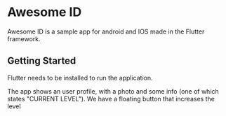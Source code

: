 # Awesome ID

Awesome ID is a sample app for android and IOS made in the Flutter framework. 

## Getting Started

Flutter needs to be installed to run the application.

The app shows an user profile, with a photo and some info (one of which states "CURRENT LEVEL"). We have a floating button that increases the level
